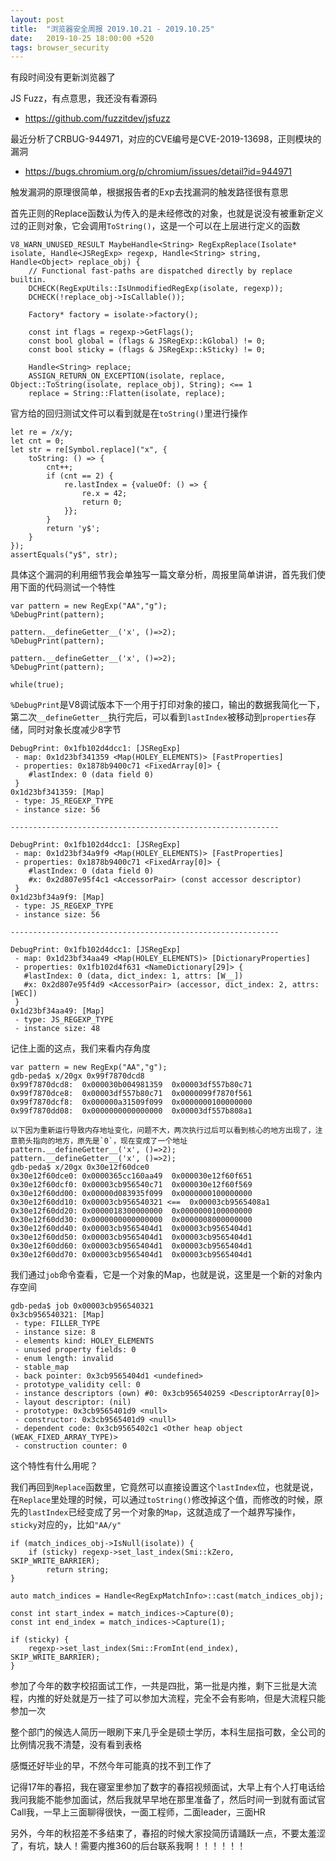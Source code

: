 ```yaml
---
layout: post
title:  "浏览器安全周报 2019.10.21 - 2019.10.25"
date:   2019-10-25 18:00:00 +520
tags: browser_security
---
```


有段时间没有更新浏览器了

JS Fuzz，有点意思，我还没有看源码
- https://github.com/fuzzitdev/jsfuzz

最近分析了CRBUG-944971，对应的CVE编号是CVE-2019-13698，正则模块的漏洞
- https://bugs.chromium.org/p/chromium/issues/detail?id=944971

触发漏洞的原理很简单，根据报告者的Exp去找漏洞的触发路径很有意思

首先正则的Replace函数认为传入的是未经修改的对象，也就是说没有被重新定义过的正则对象，它会调用`ToString()`，这是一个可以在上层进行定义的函数
```
V8_WARN_UNUSED_RESULT MaybeHandle<String> RegExpReplace(Isolate* isolate, Handle<JSRegExp> regexp, Handle<String> string, Handle<Object> replace_obj) {
    // Functional fast-paths are dispatched directly by replace builtin.
    DCHECK(RegExpUtils::IsUnmodifiedRegExp(isolate, regexp));
    DCHECK(!replace_obj->IsCallable());

    Factory* factory = isolate->factory();

    const int flags = regexp->GetFlags();
    const bool global = (flags & JSRegExp::kGlobal) != 0;
    const bool sticky = (flags & JSRegExp::kSticky) != 0;

    Handle<String> replace;
    ASSIGN_RETURN_ON_EXCEPTION(isolate, replace, Object::ToString(isolate, replace_obj), String); <== 1
    replace = String::Flatten(isolate, replace);
```

官方给的回归测试文件可以看到就是在`toString()`里进行操作
```
let re = /x/y;
let cnt = 0;
let str = re[Symbol.replace]("x", {
    toString: () => {
        cnt++;
        if (cnt == 2) {
            re.lastIndex = {valueOf: () => {
                re.x = 42;
                return 0;
            }};
        }
        return 'y$';
    }
});
assertEquals("y$", str);
```

具体这个漏洞的利用细节我会单独写一篇文章分析，周报里简单讲讲，首先我们使用下面的代码测试一个特性
```
var pattern = new RegExp("AA","g");
%DebugPrint(pattern);

pattern.__defineGetter__('x', ()=>2);
%DebugPrint(pattern);

pattern.__defineGetter__('x', ()=>2);
%DebugPrint(pattern);

while(true);
```


`%DebugPrint`是V8调试版本下一个用于打印对象的接口，输出的数据我简化一下，第二次`__defineGetter__`执行完后，可以看到`lastIndex`被移动到`properties`存储，同时对象长度减少8字节
```
DebugPrint: 0x1fb102d4dcc1: [JSRegExp]
 - map: 0x1d23bf341359 <Map(HOLEY_ELEMENTS)> [FastProperties]
 - properties: 0x1878b9400c71 <FixedArray[0]> {
    #lastIndex: 0 (data field 0)
 }
0x1d23bf341359: [Map]
 - type: JS_REGEXP_TYPE
 - instance size: 56

------------------------------------------------------------

DebugPrint: 0x1fb102d4dcc1: [JSRegExp]
 - map: 0x1d23bf34a9f9 <Map(HOLEY_ELEMENTS)> [FastProperties]
 - properties: 0x1878b9400c71 <FixedArray[0]> {
    #lastIndex: 0 (data field 0)
    #x: 0x2d807e95f4c1 <AccessorPair> (const accessor descriptor)
 }
0x1d23bf34a9f9: [Map]
 - type: JS_REGEXP_TYPE
 - instance size: 56

------------------------------------------------------------

DebugPrint: 0x1fb102d4dcc1: [JSRegExp]
 - map: 0x1d23bf34aa49 <Map(HOLEY_ELEMENTS)> [DictionaryProperties]
 - properties: 0x1fb102d4f631 <NameDictionary[29]> {
   #lastIndex: 0 (data, dict_index: 1, attrs: [W__])
   #x: 0x2d807e95f4d9 <AccessorPair> (accessor, dict_index: 2, attrs: [WEC])
 }
0x1d23bf34aa49: [Map]
 - type: JS_REGEXP_TYPE
 - instance size: 48
```

记住上面的这点，我们来看内存角度
```
var pattern = new RegExp("AA","g");
gdb-peda$ x/20gx 0x99f7870dcd8
0x99f7870dcd8:	0x000030b004981359	0x00003df557b80c71
0x99f7870dce8:	0x00003df557b80c71	0x0000099f7870f561
0x99f7870dcf8:	0x000000a31509f099	0x0000000100000000
0x99f7870dd08:	0x0000000000000000	0x00003df557b808a1

以下因为重新运行导致内存地址变化，问题不大，两次执行过后可以看到核心的地方出现了，注意箭头指向的地方，原先是`0`，现在变成了一个地址
pattern.__defineGetter__('x', ()=>2);
pattern.__defineGetter__('x', ()=>2);
gdb-peda$ x/20gx 0x30e12f60dce0
0x30e12f60dce0:	0x0000365cc160aa49	0x000030e12f60f651
0x30e12f60dcf0:	0x00003cb956540c71	0x000030e12f60f569
0x30e12f60dd00:	0x00000d083935f099	0x0000000100000000
0x30e12f60dd10:	0x00003cb956540321 <==	0x00003cb9565408a1
0x30e12f60dd20:	0x0000018300000000	0x0000000100000000
0x30e12f60dd30:	0x0000000000000000	0x0000008000000000
0x30e12f60dd40:	0x00003cb9565404d1	0x00003cb9565404d1
0x30e12f60dd50:	0x00003cb9565404d1	0x00003cb9565404d1
0x30e12f60dd60:	0x00003cb9565404d1	0x00003cb9565404d1
0x30e12f60dd70:	0x00003cb9565404d1	0x00003cb9565404d1
```

我们通过`job`命令查看，它是一个对象的Map，也就是说，这里是一个新的对象内存空间
```
gdb-peda$ job 0x00003cb956540321
0x3cb956540321: [Map]
 - type: FILLER_TYPE
 - instance size: 8
 - elements kind: HOLEY_ELEMENTS
 - unused property fields: 0
 - enum length: invalid
 - stable_map
 - back pointer: 0x3cb9565404d1 <undefined>
 - prototype_validity cell: 0
 - instance descriptors (own) #0: 0x3cb956540259 <DescriptorArray[0]>
 - layout descriptor: (nil)
 - prototype: 0x3cb9565401d9 <null>
 - constructor: 0x3cb9565401d9 <null>
 - dependent code: 0x3cb9565402c1 <Other heap object (WEAK_FIXED_ARRAY_TYPE)>
 - construction counter: 0
```

这个特性有什么用呢？

我们再回到`Replace`函数里，它竟然可以直接设置这个`lastIndex`位，也就是说，在`Replace`里处理的时候，可以通过`toString()`修改掉这个值，而修改的时候，原先的`lastIndex`已经变成了另一个对象的`Map`，这就造成了一个越界写操作，`sticky`对应的`y`，比如`"AA/y"`
```
if (match_indices_obj->IsNull(isolate)) {
    if (sticky) regexp->set_last_index(Smi::kZero, SKIP_WRITE_BARRIER);
        return string;
}

auto match_indices = Handle<RegExpMatchInfo>::cast(match_indices_obj);

const int start_index = match_indices->Capture(0);
const int end_index = match_indices->Capture(1);

if (sticky) {
    regexp->set_last_index(Smi::FromInt(end_index), SKIP_WRITE_BARRIER);
}
```

参加了今年的数字校招面试工作，一共是四批，第一批是内推，剩下三批是大流程，内推的好处就是万一挂了可以参加大流程，完全不会有影响，但是大流程只能参加一次

整个部门的候选人简历一眼刷下来几乎全是硕士学历，本科生屈指可数，全公司的比例情况我不清楚，没有看到表格

感慨还好毕业的早，不然今年可能真的找不到工作了

记得17年的春招，我在寝室里参加了数字的春招视频面试，大早上有个人打电话给我问我能不能参加面试，然后我就早早地在那里准备了，然后时间一到就有面试官Call我，一早上三面聊得很快，一面工程师，二面leader，三面HR

另外，今年的秋招差不多结束了，春招的时候大家投简历请踊跃一点，不要太羞涩了，有坑，缺人！需要内推360的后台联系我啊！！！！！！